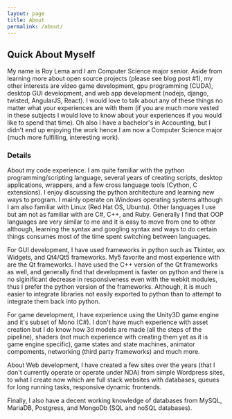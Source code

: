```yaml
---
layout: page
title: About
permalink: /about/
---
```


## Quick About Myself

My name is Roy Lema and I am Computer Science major senior. Aside from learning more about open source projects (please see blog post #1), my other interests are video game development, gpu programming (CUDA), desktop GUI development, and web app development (nodejs, django, twisted, AngularJS, React). I would love to talk about any of these things no matter what your experiences are with them (if you are much more vested in these subjects I would love to know about your experiences if you would like to spend that time). Oh also I have a bachelor's in Accounting, but I didn't end up enjoying the work hence I am now a Computer Science major (much more fulfilling, interesting work).

### Details

About my code experience. I am quite familiar with the python programming/scripting language, several years of creating scripts, desktop applications, wrappers, and a few cross language tools (Cython, C extensions). I enjoy discussing the python architecture and learning new ways to program. I mainly operate on Windows operating systems although I am also familiar with Linux (Red Hat OS, Ubuntu). Other languages I use but am not as familiar with are C#, C++, and Ruby. Generally I find that OOP languages are very similar to me and it is easy to move from one to other although, learning the syntax and googling syntax and ways to do certain things consumes most of the time spent switching between languages.

For GUI development, I have used frameworks in python such as Tkinter, wx Widgets, and Qt4/Qt5 frameworks. My5 favorite and most experience with are the Qt frameworks. I have used the C++ version of the Qt frameworks as well, and generally find that development is faster on python and there is no siginificant decrease in responsiveness even with the webkit modules, thus I prefer the python version of the frameworks. Although, it is much easier to integrate libraries not easily exported to python than to attempt to integrate them back into python.

For game development, I have experience using the Unity3D game engine and it's subset of Mono (C#). I don't have much experience with asset creation but I do know how 3d models are made (all the steps of the pipeline), shaders (not much experience with creating them yet as it is game engine specific), game states and state machines, animator compoments, networking (third party frameworks) and much more.

About Web development, I have created a few sites over the years (that I don't currently operate or operate under NDA) from simple Wordpress sites, to what I create now which are full stack websites with databases, queues for long running tasks, responsive dynamic frontends.

Finally, I also have a decent working knowledge of databases from MySQL, MariaDB, Postgress, and MongoDb (SQL and noSQL databases).



